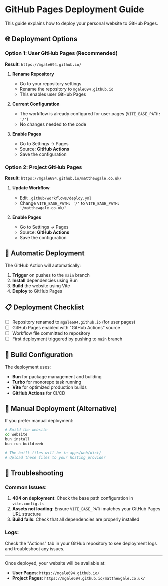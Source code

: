# GitHub Pages Deployment Guide

This guide explains how to deploy your personal website to GitHub Pages.

## 🌐 Deployment Options

### Option 1: User GitHub Pages (Recommended)

**Result**: `https://mgale694.github.io/`

1. **Rename Repository**

   - Go to your repository settings
   - Rename the repository to `mgale694.github.io`
   - This enables user GitHub Pages

2. **Current Configuration**

   - The workflow is already configured for user pages (`VITE_BASE_PATH: '/'`)
   - No changes needed to the code

3. **Enable Pages**
   - Go to Settings → Pages
   - Source: **GitHub Actions**
   - Save the configuration

### Option 2: Project GitHub Pages

**Result**: `https://mgale694.github.io/matthewgale.co.uk/`

1. **Update Workflow**

   - Edit `.github/workflows/deploy.yml`
   - Change `VITE_BASE_PATH: '/'` to `VITE_BASE_PATH: '/matthewgale.co.uk/'`

2. **Enable Pages**
   - Go to Settings → Pages
   - Source: **GitHub Actions**
   - Save the configuration

## 🚀 Automatic Deployment

The GitHub Action will automatically:

1. **Trigger** on pushes to the `main` branch
2. **Install** dependencies using Bun
3. **Build** the website using Vite
4. **Deploy** to GitHub Pages

## 📋 Deployment Checklist

- [ ] Repository renamed to `mgale694.github.io` (for user pages)
- [ ] GitHub Pages enabled with "GitHub Actions" source
- [ ] Workflow file committed to repository
- [ ] First deployment triggered by pushing to `main` branch

## 🔧 Build Configuration

The deployment uses:

- **Bun** for package management and building
- **Turbo** for monorepo task running
- **Vite** for optimized production builds
- **GitHub Actions** for CI/CD

## 📝 Manual Deployment (Alternative)

If you prefer manual deployment:

```bash
# Build the website
cd website
bun install
bun run build:web

# The built files will be in apps/web/dist/
# Upload these files to your hosting provider
```

## 🐛 Troubleshooting

### Common Issues:

1. **404 on deployment**: Check the base path configuration in `vite.config.ts`
2. **Assets not loading**: Ensure `VITE_BASE_PATH` matches your GitHub Pages URL structure
3. **Build fails**: Check that all dependencies are properly installed

### Logs:

Check the "Actions" tab in your GitHub repository to see deployment logs and troubleshoot any issues.

---

Once deployed, your website will be available at:

- **User Pages**: `https://mgale694.github.io/`
- **Project Pages**: `https://mgale694.github.io/matthewgale.co.uk/`
